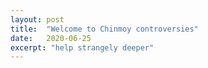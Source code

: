 ```yaml
---
layout: post
title:  "Welcome to Chinmoy controversies"
date:   2020-06-25
excerpt: "help strangely deeper"
---
```

